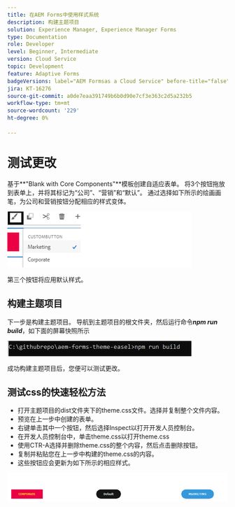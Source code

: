 ```yaml
---
title: 在AEM Forms中使用样式系统
description: 构建主题项目
solution: Experience Manager, Experience Manager Forms
type: Documentation
role: Developer
level: Beginner, Intermediate
version: Cloud Service
topic: Development
feature: Adaptive Forms
badgeVersions: label="AEM Formsas a Cloud Service" before-title="false"
jira: KT-16276
source-git-commit: a0de7eaa391749b6b0d90e7cf3e363c2d5a232b5
workflow-type: tm+mt
source-wordcount: '229'
ht-degree: 0%

---
```



# 测试更改

基于&#x200B;**&quot;Blank with Core Components&quot;**模板创建自适应表单。 将3个按钮拖放到表单上，并将其标记为“公司”、“营销”和“默认”。
通过选择如下所示的绘画画笔，为公司和营销按钮分配相应的样式变体。

![样式](assets/marketing-variation.png)

第三个按钮将应用默认样式。

## 构建主题项目

下一步是构建主题项目。 导航到主题项目的根文件夹，然后运行命令&#x200B;_**npm run build**_，如下面的屏幕快照所示

![生成主题](assets/build-theme.png)

成功构建主题项目后，您便可以测试更改。

## 测试css的快速轻松方法

* 打开主题项目的dist文件夹下的theme.css文件。选择并复制整个文件内容。
* 预览在上一步中创建的表单。
* 右键单击其中一个按钮，然后选择Inspect以打开开发人员控制台。
* 在开发人员控制台中，单击theme.css以打开theme.css
* 使用CTR-A选择并删除theme.css的整个内容，然后点击删除按钮。
* 复制并粘贴您在上一步中构建的theme.css的内容。
* 这些按钮应会更新为如下所示的相应样式。

![最终按钮](assets/final-state-buttons.png)

